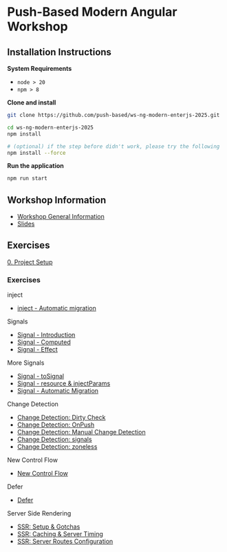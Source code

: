 # Push-Based Modern Angular Workshop

## Installation Instructions

**System Requirements**

* `node > 20`
* `npm > 8`

**Clone and install**

```bash
git clone https://github.com/push-based/ws-ng-modern-enterjs-2025.git

cd ws-ng-modern-enterjs-2025
npm install

# (optional) if the step before didn't work, please try the following
npm install --force
```

**Run the application**

```bash
npm run start
```

## Workshop Information

* [Workshop General Information](https://docs.google.com/document/d/1webi2BaXUZePPJnLwyN5AQe0YHcOzvrBuqmMsqp2IA0/edit?tab=t.0#heading=h.3z8ghzcwag3d)
* [Slides](https://drive.google.com/drive/folders/12maIlQONVsc1FYHgQbCiwKNP5fNSyrz-)

## Exercises

[0. Project Setup](./exercises/project%20setup.md)

### Exercises

inject
* [inject - Automatic migration](exercises/inject%20-%20automatic-migration.md)

Signals
* [Signal - Introduction](exercises/signal-introduction.md)
* [Signal - Computed](exercises/signal-computed.md)
* [Signal - Effect](exercises/signal-effect.md)

More Signals
* [Signal - toSignal](exercises/signal-toSignal.md)
* [Signal - resource  & injectParams](exercises/signal-resource-injectParams.md)
* [Signal - Automatic Migration](exercises/signal-migration.md)

Change Detection
* [Change Detection: Dirty Check](./exercises/change-detection%20-%20Dirty%20Check.md)
* [Change Detection: OnPush](./exercises/change-detection%20-%20OnPush.md)
* [Change Detection: Manual Change Detection](./exercises/change-detection%20-%20manual%20cd.md)
* [Change Detection: signals](./exercises/change-detection%20-%20signals.md)
* [Change Detection: zoneless](./exercises/change-detection%20-%20zoneless.md)


New Control Flow
* [New Control Flow](exercises/new-control-flow.md)

Defer
* [Defer](./exercises/defer.md)

Server Side Rendering
* [SSR: Setup & Gotchas](exercises/ssr%20-%20setup%20%26%20gotchas.md)
* [SSR: Caching & Server Timing](exercises/ssr-simple-caching-and-server-timing.md)
* [SSR: Server Routes Configuration](exercises/ssr-server-routes-config.md)
